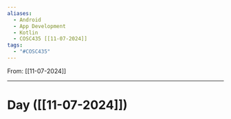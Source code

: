 ```yaml
---
aliases:
  - Android
  - App Development
  - Kotlin
  - COSC435 [[11-07-2024]]
tags:
  - "#COSC435"
---
```

From: [[11-07-2024]]

-------
# Day  ([[11-07-2024]])
